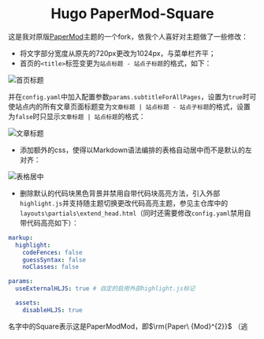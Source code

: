 <h1 align=center>Hugo PaperMod-Square</h1>

这是我对原版[PaperMod](https://github.com/adityatelange/hugo-PaperMod)主题的一个fork，依我个人喜好对主题做了一些修改：

+ 将文字部分宽度从原先的720px更改为1024px，与菜单栏齐平；
+ 首页的`<title>`标签变更为`站点标题 - 站点子标题`的格式，如下：

![首页标题](https://z4a.net/images/2025/03/19/QQ20250319012713.png#center)

并在`config.yaml`中加入配置参数`params.subtitleForAllPages`，设置为`true`时可使站点内的所有文章页面标题变为`文章标题 | 站点标题 - 站点子标题`的格式，设置为`false`时只显示`文章标题 | 站点标题`的格式：

![文章标题](https://z4a.net/images/2025/03/19/QQ20250319012750.png)

+ 添加额外的css，使得以Markdown语法编排的表格自动居中而不是默认的左对齐：

![表格居中](https://z4a.net/images/2025/03/19/QQ20250319013725.png)

+ 删除默认的代码块黑色背景并禁用自带代码块高亮方法，引入外部`highlight.js`并支持随主题切换更改代码高亮主题，参见主仓库中的`layouts\partials\extend_head.html`（同时还需要修改`config.yaml`禁用自带代码高亮如下）：

```yaml
markup:
  highlight:
    codeFences: false
    guessSyntax: false
    noClasses: false

params:
  useExternalHLJS: true # 自定的启用外部highlight.js标记

  assets:
    disableHLJS: true
```

名字中的Square表示这是PaperModMod，即$\rm{Paper\ {Mod}^{2}}$ （逃
